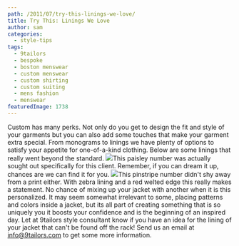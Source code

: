 ```yaml
---
path: /2011/07/try-this-linings-we-love/
title: Try This: Linings We Love
author: sam
categories: 
  - style-tips
tags: 
  - 9tailors
  - bespoke
  - boston menswear
  - custom menswear
  - custom shirting
  - custom suiting
  - mens fashion
  - menswear
featuredImage: 1738
---
```

Custom has many perks. Not only do you get to design the fit and style of your garments but you can also add some touches that make your garment extra special. From monograms to linings we have plenty of options to satisfy your appetite for one-of-a-kind clothing. Below are some linings that really went beyond the standard. [![](http://3.bp.blogspot.com/-sJX9uUuGQRg/Teug3olzjNI/AAAAAAAAAZ8/avak0ivtmVw/s400/price9t.jpg)](http://3.bp.blogspot.com/-sJX9uUuGQRg/Teug3olzjNI/AAAAAAAAAZ8/avak0ivtmVw/s1600/price9t.jpg)This paisley number was actually sought out specifically for this client. Remember, if you can dream it up, chances are we can find it for you. [](http://3.bp.blogspot.com/-P-gPpX6zkIc/Teug3K6heJI/AAAAAAAAAZ0/J6_9Oa5FAWQ/s1600/pricesleeve.jpg) [![](http://4.bp.blogspot.com/-kek1RgGNXFs/TeugGWwBbHI/AAAAAAAAAY0/1MXGA0QzSxo/s400/lawrenceinside2.jpg)](http://4.bp.blogspot.com/-kek1RgGNXFs/TeugGWwBbHI/AAAAAAAAAY0/1MXGA0QzSxo/s1600/lawrenceinside2.jpg)This pinstripe number didn't shy away from a print either. With zebra lining and a red welted edge this really makes a statement. No chance of mixing up your jacket with another when it is this personalized. It may seem somewhat irrelevant to some, placing patterns and colors inside a jacket, but its all part of creating something that is so uniquely you it boosts your confidence and is the beginning of an inspired day. Let at 9tailors style consultant know if you have an idea for the lining of your jacket that can't be found off the rack! Send us an email at info@9tailors.com to get some more information.